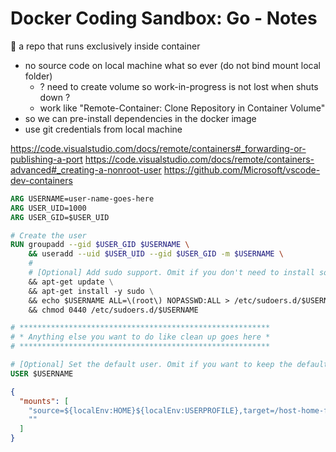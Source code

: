 # Docker Coding Sandbox: Go - Notes

<!-- markdownlint-disable MD032 MD034 -->

🤔 a repo that runs exclusively inside container
- no source code on local machine what so ever (do not bind mount local folder)
  - ? need to create volume so work-in-progress is not lost when shuts down ?
  - work like "Remote-Container: Clone Repository in Container Volume"
- so we can pre-install dependencies in the docker image
- use git credentials from local machine

https://code.visualstudio.com/docs/remote/containers#_forwarding-or-publishing-a-port
https://code.visualstudio.com/docs/remote/containers-advanced#_creating-a-nonroot-user
https://github.com/Microsoft/vscode-dev-containers

```Dockerfile
ARG USERNAME=user-name-goes-here
ARG USER_UID=1000
ARG USER_GID=$USER_UID

# Create the user
RUN groupadd --gid $USER_GID $USERNAME \
    && useradd --uid $USER_UID --gid $USER_GID -m $USERNAME \
    #
    # [Optional] Add sudo support. Omit if you don't need to install software after connecting.
    && apt-get update \
    && apt-get install -y sudo \
    && echo $USERNAME ALL=\(root\) NOPASSWD:ALL > /etc/sudoers.d/$USERNAME \
    && chmod 0440 /etc/sudoers.d/$USERNAME

# ********************************************************
# * Anything else you want to do like clean up goes here *
# ********************************************************

# [Optional] Set the default user. Omit if you want to keep the default as root.
USER $USERNAME
```

```json
{
  "mounts": [
    "source=${localEnv:HOME}${localEnv:USERPROFILE},target=/host-home-folder,type=bind,consistency=cached",
    ""
  ]
}
```
